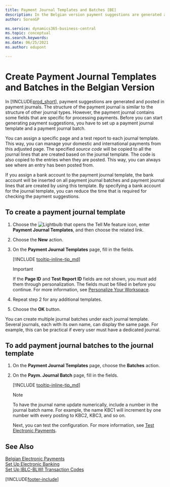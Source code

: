 ```yaml
---
title: Payment Journal Templates and Batches [BE]
description: In the Belgian version payment suggestions are generated and posted in payment journals. The payment journal is similar to the structure of other journal types.
author: SorenGP

ms.service: dynamics365-business-central
ms.topic: conceptual
ms.search.keywords:
ms.date: 06/25/2021
ms.author: edupont

---
```

# Create Payment Journal Templates and Batches in the Belgian Version
In [!INCLUDE[prod_short](../../includes/prod_short.md)], payment suggestions are generated and posted in payment journals. The structure of the payment journal is similar to the structure of other journal types. However, the payment journal contains some fields that are specific for processing payments. Before you can start generating payment suggestions, you have to set up a payment journal template and a payment journal batch.  

You can assign a specific page and a test report to each journal template. This way, you can manage your domestic and international payments from this adjusted page. The specified *source code* will be copied to all the journal lines that are created based on the journal template. The code is also copied to the entries when they are posted. This way, you can always see where an entry has been posted from.

If you assign a bank account to the payment journal template, the bank account will be inserted on all payment journal batches and payment journal lines that are created by using this template. By specifying a bank account for the journal template, you can reduce the time that is required for checking the payment suggestions.  

## To create a payment journal template  

1. Choose the ![Lightbulb that opens the Tell Me feature](../../media/ui-search/search_small.png "Tell me what you want to do") icon, enter **Payment Journal Templates**, and then choose the related link.  
2. Choose the **New** action.  
3. On the **Payment Journal Templates** page, fill in the fields.  

    [!INCLUDE [tooltip-inline-tip_md](../../includes/tooltip-inline-tip_md.md)]

    > [!IMPORTANT]
    > If the **Page ID** and **Test Report ID** fields are not shown, you must add them through personalization. The fields must be filled in before you continue. For more information, see [Personalize Your Workspace](../../ui-personalization-user.md).
4. Repeat step 2 for any additional templates.

5. Choose the **OK** button.  

You can create multiple journal batches under each journal template. Several journals, each with its own name, can display the same page. For example, this can be practical if every user must have a dedicated journal.

## To add payment journal batches to the journal template  

1. On the **Payment Journal Templates** page, choose the **Batches** action.  
2. On the **Paym. Journal Batch** page, fill in the fields.  

    [!INCLUDE [tooltip-inline-tip_md](../../includes/tooltip-inline-tip_md.md)]

    > [!NOTE]
    > To have the journal name update numerically, include a number in the journal batch name. For example, the name KBC1 will increment by one number with every posting to KBC2, KBC3, and so on.  

    Next, you can test the configuration. For more information, see [Test Electronic Payments](how-to-test-electronic-payments.md).  

## See Also

[Belgian Electronic Payments](belgian-electronic-payments.md)   
[Set Up Electronic Banking](how-to-set-up-electronic-banking.md)   
[Set Up IBLC-BLWI Transaction Codes](how-to-set-up-iblc-blwi-transaction-codes.md)


[!INCLUDE[footer-include](../../includes/footer-banner.md)]